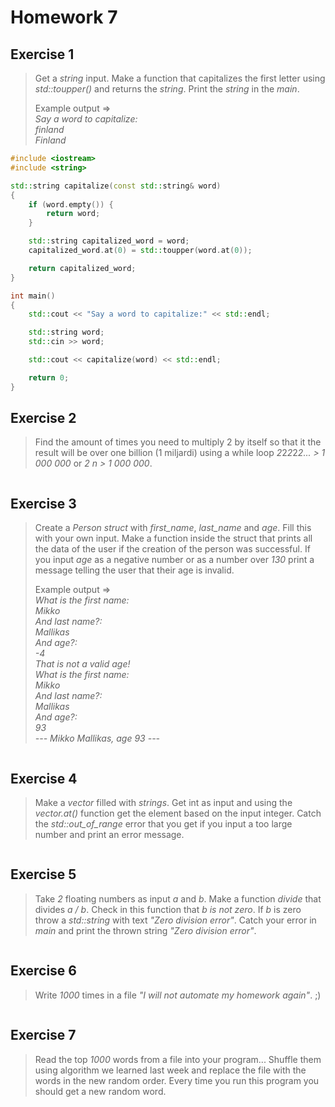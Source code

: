 # Homework 7

## Exercise 1

> Get a *string* input. Make a function that capitalizes the first letter using *std::toupper()* and returns the *string*. Print the *string* in the *main*.
>
> Example output =>  
> *Say a word to capitalize:*  
> *finland*  
> *Finland*  

```cpp
#include <iostream>
#include <string>

std::string capitalize(const std::string& word)
{
    if (word.empty()) {
        return word;
    }

    std::string capitalized_word = word;
    capitalized_word.at(0) = std::toupper(word.at(0));

    return capitalized_word;
}

int main()
{
    std::cout << "Say a word to capitalize:" << std::endl;

    std::string word;
    std::cin >> word;

    std::cout << capitalize(word) << std::endl;

    return 0;
}
```

## Exercise 2

> Find the amount of times you need to multiply 2 by itself so that it the result will be over one billion (1 miljardi) using a while loop *2*2*2*2*2... > 1 000 000* or *2 n > 1 000 000*.

```cpp
```

## Exercise 3

> Create a *Person struct* with *first_name*, *last_name* and *age*. Fill this with your own input. Make a function inside the struct that prints all the data of the user if the creation of the person was successful. If you input *age* as a negative number or as a number over *130* print a message telling the user that their age is invalid.
>
> Example output =>  
> *What is the first name:*  
> *Mikko*  
> *And last name?:*  
> *Mallikas*  
> *And age?:*  
> *-4*  
> *That is not a valid age!*  
> *What is the first name:*  
> *Mikko*  
> *And last name?:*  
> *Mallikas*  
> *And age?:*  
> *93*  
> *--- Mikko Mallikas, age 93 ---*

```cpp
```

## Exercise 4

> Make a *vector* filled with *strings*. Get int as input and using the *vector.at()* function get the element based on the input integer. Catch the *std::out_of_range* error that you get if you input a too large number and print an error message.

```cpp
```

## Exercise 5

> Take *2* floating numbers as input *a* and *b*. Make a function *divide* that divides *a / b*. Check in this function that *b is not zero*. If *b* is zero throw a *std::string* with text *"Zero division error"*. Catch your error in *main* and print the thrown string *"Zero division error"*.

```cpp
```

## Exercise 6

> Write *1000* times in a file *"I will not automate my homework again"*. ;)

```cpp
```

## Exercise 7

> Read the top *1000* words from a file into your program... Shuffle them using algorithm we learned last week and replace the file with the words in the new random order. Every time you run this program you should get a new random word.

```cpp
```


